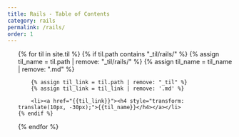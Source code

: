 ```yaml
---
title: Rails - Table of Contents
category: rails
permalink: /rails/
order: 1
---
```


<div>
<ul>
{% for til in site.til %}
    {% if til.path contains "_til/rails/" %}
        {% assign til_name = til.path | remove: "_til/rails/" %}
        {% assign til_name = til_name | remove: ".md" %}

        {% assign til_link = til.path | remove: "_til" %}
        {% assign til_link = til_link | remove: '.md' %}

        <li><a href="{{til_link}}"><h4 style="transform: translate(10px, -30px);">{{til_name}}</h4></a></li>
    {% endif %}
{% endfor %}
<ul>
